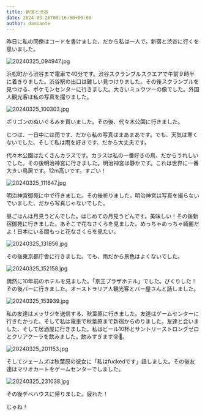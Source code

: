```yaml
---
title: 新宿と渋谷
date: 2024-03-26T09:16:50+09:00
author: damiante
---
```

昨日に私の同僚はコードを書けました、だから私は一人で。新宿と渋谷に行くを思いました。

![20240325_094947.jpg](https://github.com/devhou-se/www-jp/assets/12438044/08d258fa-7dc4-4b7b-98a0-3c0f07d1d03e)

浜松町から渋谷まで電車で40分です。渋谷スクランブルスクエアで午前９時半に着きりました。渋谷駅の出口は難しい見つけりました。その後スクランブルを見つける、ポケモンセンターに行きました。大きいミュウツーの像でした。外国人観光客は私の写真を撮りました。

![20240325_100303.jpg](https://github.com/devhou-se/www-jp/assets/12438044/3a2aca80-91be-4c73-9805-f978c20feef0)

ポリゴンのぬいぐるみを買いました。その後、代々木公園に行きました。

じつは、一日中には雨です、だから私の写真はまあまあです。でも、天気は寒くないでした、そして私は雨を好きです、だから大丈夫です。

代々木公園はたくさんカラスです。カラスは私の一番好きの鳥、だからうれしいでした。その後明治神宮に行きました。明治神宮は静かです。これは世界に一番大きい鳥居です。12m高いです。すごい！

![20240325_111647.jpg](https://github.com/devhou-se/www-jp/assets/12438044/ad35f2f3-4586-4370-afb2-215f0045d959)

明治神宮御苑に中で行きました。その後祈りました。明治神宮は写真を撮らないでいました、だから写真じゃないでした。

昼ごはんは月見うどんでした。はじめての月見うどんです。美味しい！その後新宿御苑に行きました。あそこで花なさくらを見ました。めっちゃめっちゃ綺麗だよ！日本にいる間もっと花なさくらを見たい。

![20240325_131856.jpg](https://github.com/devhou-se/www-jp/assets/12438044/bd48e66f-610a-4ff3-9c5b-4e462fe9698f)

その後東京都庁舎に行きました。でも、雨だから景色はよくないでした。

![20240325_152158.jpg](https://github.com/devhou-se/www-jp/assets/12438044/a44f6dfd-9744-4e86-984a-0c44cfeaef78)

偶然に10年前のホテルを見ました。「京王プラザホテル」でした。びくりした！その後バーに行きました。オーストラリア人観光客とバー屋さんと話しました。

![20240325_153939.jpg](https://github.com/devhou-se/www-jp/assets/12438044/2e75166b-1f9d-4b30-bd47-cb9569b8b2b7)

私の友達はメッサジを送信する、秋葉原に行きました。友達はゲームセンターに行きたかった。そして私は電車で秋葉原まで新宿からのりました。友達と会いました、そして居酒屋に行きました。私はビール10杯とサントリーストロングゼロとクリアクーラを飲みました。飲みすぎます😵🍺。

![20240325_201153.jpg](https://github.com/devhou-se/www-jp/assets/12438044/0e95086c-a2b3-4cab-b296-6c93aa32826a)


そしてジェームズは秋葉原の彼女に「私はfuckedです」話しました。その後友達はマリオカートをゲームセンターでしました。

![20240325_231038.jpg](https://github.com/devhou-se/www-jp/assets/12438044/803aaa63-7cd3-402b-9377-962887ae0fd5)

その後デベハウスに帰りました。疲れた！

じゃね！





